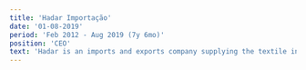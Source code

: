 ```yaml
---
title: 'Hadar Importação'
date: '01-08-2019'
period: 'Feb 2012 - Aug 2019 (7y 6mo)'
position: 'CEO'
text: 'Hadar is an imports and exports company supplying the textile industry in Brazil. I joined the struggling company in 2011 and during my tenure as CEO, I restructured all of its operations from product lines and suppliers to logistics and fulfillment partners. I also secured R$300k in funding for the growing operations of the company. These changes led the company to an upswing, getting out of the red and reporting over R$1.5m in revenue and 28% net profit in the first year. In the following years, I was responsible for bringing 420+ clients and adding 7 new product lines. I left the company in 2019 to pursue my passion for technology.'
---
```


